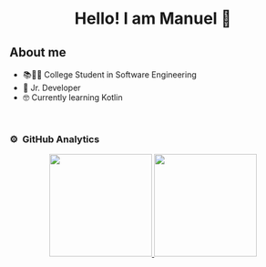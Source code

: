 <div align="center">
<h1 align="center">Hello! I am Manuel 👋</h1>
</div>

## About me

- 📚👨‍💻 College Student in Software Engineering
- 🚁 Jr. Developer
- 🤓 Currently learning Kotlin
<br>

### ⚙️ &nbsp;GitHub Analytics

<p align="center">
<a href="https://github.com/ManyFlez162">
  <img height="180em" src="https://github-readme-stats-eight-theta.vercel.app/api username=ManyFlez162&show_icons=true&theme=algolia&include_all_commits=true&count_private=true"/>
  <img height="180em" src="https://github-readme-stats-eight-theta.vercel.app/api/top-langs/?username=ManyFlez162&layout=compact&langs_count=8&theme=algolia"/>
</a>
</p>
